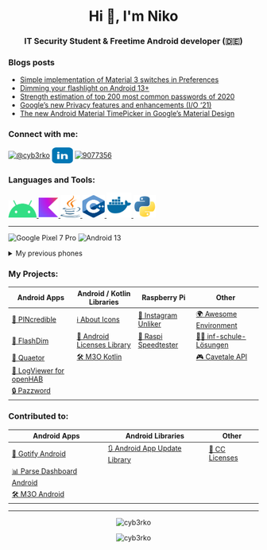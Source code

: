 <h1 align="center">Hi 👋, I'm Niko</h1>
<h3 align="center">IT Security Student & Freetime Android developer (🇩🇪)</h3>

### Blogs posts
<!-- BLOG-POST-LIST:START -->
- [Simple implementation of Material 3 switches in Preferences](https://cyb3rko.medium.com/simple-implementation-of-material-3-switches-in-preferences-4b83ea3202d1?source=rss-3c4b9744f515------2)
- [Dimming your flashlight on Android 13+](https://cyb3rko.medium.com/dimming-your-flashlight-on-android-13-835cdf2d6f3e?source=rss-3c4b9744f515------2)
- [Strength estimation of top 200 most common passwords of 2020](https://cyb3rko.medium.com/strength-estimation-of-top-200-most-common-passwords-of-2020-8c25ba661e4b?source=rss-3c4b9744f515------2)
- [Google’s new Privacy features and enhancements &lpar;I/O ‘21&rpar;](https://cyb3rko.medium.com/googles-new-privacy-features-and-enhancements-i-o-21-1928bc031735?source=rss-3c4b9744f515------2)
- [The new Android Material TimePicker in Google’s Material Design](https://cyb3rko.medium.com/the-new-android-material-timepicker-in-googles-material-design-44a9a4db8c45?source=rss-3c4b9744f515------2)
<!-- BLOG-POST-LIST:END -->

<h3 align="left">Connect with me:</h3>
<p align="left">
  <a href="https://medium.com/@cyb3rko" target="blank"><img align="center" src="https://raw.githubusercontent.com/rahuldkjain/github-profile-readme-generator/master/src/images/icons/Social/medium.svg" alt="@cyb3rko" height="30" width="40" /></a>
<a href="https://www.linkedin.com/in/niko-diamadis-32050224b" target="blank"><img align="center" src="icons/linkedin.svg" alt="linkedin" height="32" width="42" /></a>
  <a href="https://stackoverflow.com/users/9077356" target="blank"><img align="center" src="https://raw.githubusercontent.com/rahuldkjain/github-profile-readme-generator/master/src/images/icons/Social/stack-overflow.svg" alt="9077356" height="30" width="40" /></a>
</p>

<h3 align="left">Languages and Tools:</h3>
<p align="left">
  <a href="https://developer.android.com" target="_blank" rel="noreferrer"> <img src="icons/android.svg" alt="android" width="57" height="35"/> </a>
  <a href="https://kotlinlang.org" target="_blank" rel="noreferrer"> <img src="icons/kotlin.svg" alt="kotlin" width="40" height="40"/> </a>
  <a href="https://www.java.com" target="_blank" rel="noreferrer"> <img src="icons/java.svg" alt="java" width="40" height="45"/> </a>
  <a href="https://cplusplus.com" target="_blank" rel="noreferrer"> <img src="icons/cpp.svg" alt="c++" width="45" height="45"/> </a>
  <a href="https://www.docker.com" target="_blank" rel="noreferrer"> <img src="icons/docker.svg" alt="docker" width="50" height="50"/> </a>
  <a href="https://www.python.org" target="_blank" rel="noreferrer"> <img src="icons/python.svg" alt="python" width="45" height="45"/> </a> </p>

---

![Google Pixel 7 Pro](https://img.shields.io/badge/Pixel%207%20Pro-000000?style=for-the-badge&logo=google&logoColor=ffffff)
![Android 13](https://img.shields.io/badge/Android%2013-3ddc84?style=for-the-badge&logo=android&logoColor=ffffff)

<details><summary>My previous phones</summary>
<br>
<img src="https://img.shields.io/badge/Pixel%205-000000?style=for-the-badge&logo=google&logoColor=ffffff" /><br>
<img src="https://img.shields.io/badge/Galaxy%20S7-183693?style=for-the-badge&logo=samsung&logoColor=ffffffff" /><br>
<img src="https://img.shields.io/badge/Galaxy%20S5-183693?style=for-the-badge&logo=samsung&logoColor=ffffffff" /><br>
<img src="https://img.shields.io/badge/Galaxy%20S5%20mini-183693?style=for-the-badge&logo=samsung&logoColor=ffffffff" /><br>
<img src="https://img.shields.io/badge/Galaxy%20S3%20mini-183693?style=for-the-badge&logo=samsung&logoColor=ffffffff" /><br>
<img src="https://img.shields.io/badge/Star%20II-183693?style=for-the-badge&logo=samsung&logoColor=ffffffff" />
</details>

### My Projects:

| Android Apps | Android / Kotlin Libraries | Raspberry Pi | Other |
|---|---|---|---|
| [🔢 PINcredible](https://github.com/cyb3rko/pincredible) | [ℹ️ About Icons](https://github.com/cyb3rko/about-icons) | [📵 Instagram Unliker](https://github.com/cyb3rko/instagram-unliker) | [🌍 Awesome Environment](https://github.com/cyb3rko/awesome-environment) |
| [🔦 FlashDim](https://github.com/cyb3rko/flashdim) | [📝 Android Licenses Library](https://github.com/cyb3rko/android-licenses-library) | [🚀 Raspi Speedtester](https://github.com/cyb3rko/raspi-speedtester) | [👨‍🏫 inf-schule-Lösungen](https://github.com/cyb3rko/inf-schule-loesungen)   |
| [📜 Quaetor](https://github.com/cyb3rko/quaetor-public) | [🛠️ M3O Kotlin](https://github.com/cyb3rko/m3o-kotlin) |  | [🎮 Cavetale API](https://github.com/cyb3rko/cavetale-api) |
| [🔎 LogViewer for openHAB](https://github.com/cyb3rko/logviewer-for-openhab-app) |  |  |  |
| [🔒 Pazzword](https://github.com/cyb3rko/pazzword) |  |  |  |

### Contributed to:

| Android Apps | Android Libraries | Other |
|---|---|---|
| [📨 Gotify Android](https://github.com/gotify/android) | [🔃 Android App Update Library](https://github.com/Piashsarker/AndroidAppUpdateLibrary) | [📝 CC Licenses](https://github.com/santisoler/cc-licenses) |
| [📊 Parse Dashboard Android](https://github.com/bitterbit/Parse-Dashboard-Android) |  |  |
| [🛠️ M3O Android](https://github.com/m3o/m3o-android)  |  |  |

---

<p align="center"> <img src="https://github-readme-stats.vercel.app/api/top-langs?username=cyb3rko&show_icons=true&locale=en&layout=compact" alt="cyb3rko" /></p>
<p align="center"> <img src=https://github-readme-stats.vercel.app/api?username=cyb3rko&show_icons=true alt=cyb3rko /> </p>
